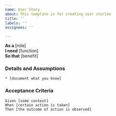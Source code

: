 ```yaml
---
name: User Story
about: This template is for creating user stories
title: ''
labels: ''
assignees: ''

---
```


**As a** [role]  
**I need** [function]  
**So that** [benefit]  
      
### Details and Assumptions
    * [document what you know]      
### Acceptance Criteria     
    
 ```gherkin
 Given [some context]
 When [certain action is taken]
 Then [the outcome of action is observed]
 ```
